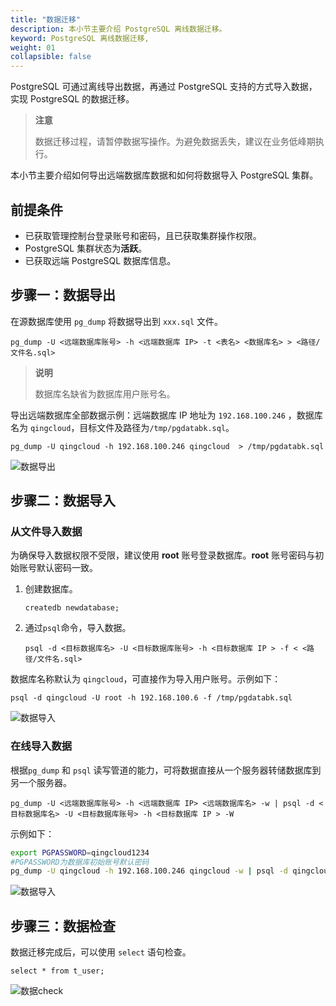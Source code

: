 ```yaml
---
title: "数据迁移"
description: 本小节主要介绍 PostgreSQL 离线数据迁移。 
keyword: PostgreSQL 离线数据迁移,
weight: 01
collapsible: false
---
```



PostgreSQL 可通过离线导出数据，再通过 PostgreSQL 支持的方式导入数据，实现 PostgreSQL 的数据迁移。

> **注意**
> 
> 数据迁移过程，请暂停数据写操作。为避免数据丢失，建议在业务低峰期执行。

本小节主要介绍如何导出远端数据库数据和如何将数据导入 PostgreSQL 集群。

## 前提条件

- 已获取管理控制台登录账号和密码，且已获取集群操作权限。
- PostgreSQL 集群状态为**活跃**。
- 已获取远端 PostgreSQL 数据库信息。

## 步骤一：数据导出

在源数据库使用 `pg_dump` 将数据导出到 `xxx.sql` 文件。

```shell
pg_dump -U <远端数据库账号> -h <远端数据库 IP> -t <表名> <数据库名> > <路径/文件名.sql>
```
> **说明**
> 
> 数据库名缺省为数据库用户账号名。

导出远端数据库全部数据示例：远端数据库 IP 地址为 `192.168.100.246` ，数据库名为 `qingcloud`，目标文件及路径为`/tmp/pgdatabk.sql`。

```shell
pg_dump -U qingcloud -h 192.168.100.246 qingcloud  > /tmp/pgdatabk.sql
```

![数据导出](../../_images/pg_datadump.png)

## 步骤二：数据导入

### 从文件导入数据

为确保导入数据权限不受限，建议使用 **root** 账号登录数据库。**root** 账号密码与初始账号默认密码一致。  

1. 创建数据库。

   `createdb newdatabase;`

2. 通过`psql`命令，导入数据。

   ```shell
   psql -d <目标数据库名> -U <目标数据库账号> -h <目标数据库 IP > -f < <路径/文件名.sql>
   ```

数据库名称默认为 `qingcloud`，可直接作为导入用户账号。示例如下：

```shell
psql -d qingcloud -U root -h 192.168.100.6 -f /tmp/pgdatabk.sql
```

![数据导入](../../_images/pg_dataimport.png)

### 在线导入数据

根据`pg_dump` 和 `psql` 读写管道的能力，可将数据直接从一个服务器转储数据库到另一个服务器。
  
```shell
pg_dump -U <远端数据库账号> -h <远端数据库 IP> <远端数据库名> -w | psql -d <目标数据库名> -U <目标数据库账号> -h <目标数据库 IP > -W
```

示例如下：

```bash
export PGPASSWORD=qingcloud1234
#PGPASSWORD为数据库初始账号默认密码
pg_dump -U qingcloud -h 192.168.100.246 qingcloud -w | psql -d qingcloud -U root -h 192.168.100.6 -W
```

![数据导入](../../_images/pg_importdataonline.png)

## 步骤三：数据检查

数据迁移完成后，可以使用 `select` 语句检查。

`select * from t_user; `

![数据check](../../_images/datacheck.png)
